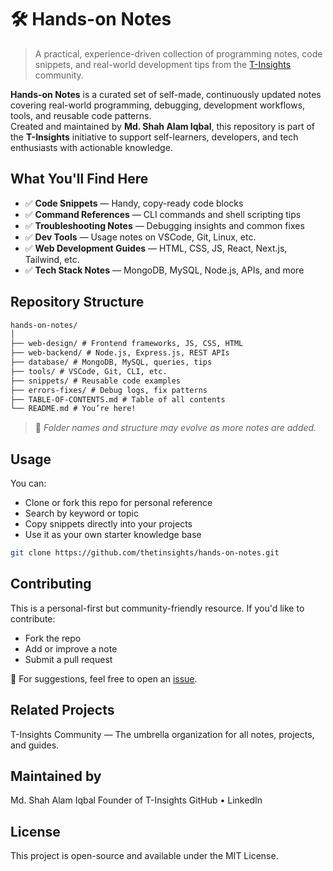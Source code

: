 # 🛠️ Hands-on Notes

> A practical, experience-driven collection of programming notes, code snippets, and real-world development tips from the [T-Insights](https://github.com/T-Insights) community.

**Hands-on Notes** is a curated set of self-made, continuously updated notes covering real-world programming, debugging, development workflows, tools, and reusable code patterns.  
Created and maintained by **Md. Shah Alam Iqbal**, this repository is part of the **T-Insights** initiative to support self-learners, developers, and tech enthusiasts with actionable knowledge.

## What You'll Find Here

- ✅ **Code Snippets** — Handy, copy-ready code blocks
- ✅ **Command References** — CLI commands and shell scripting tips
- ✅ **Troubleshooting Notes** — Debugging insights and common fixes
- ✅ **Dev Tools** — Usage notes on VSCode, Git, Linux, etc.
- ✅ **Web Development Guides** — HTML, CSS, JS, React, Next.js, Tailwind, etc.
- ✅ **Tech Stack Notes** — MongoDB, MySQL, Node.js, APIs, and more

## Repository Structure

```markdown
hands-on-notes/
│
├── web-design/ # Frontend frameworks, JS, CSS, HTML
├── web-backend/ # Node.js, Express.js, REST APIs
├── database/ # MongoDB, MySQL, queries, tips
├── tools/ # VSCode, Git, CLI, etc.
├── snippets/ # Reusable code examples
├── errors-fixes/ # Debug logs, fix patterns
├── TABLE-OF-CONTENTS.md # Table of all contents
└── README.md # You’re here!
```

> 📌 _Folder names and structure may evolve as more notes are added._

## Usage

You can:

- Clone or fork this repo for personal reference
- Search by keyword or topic
- Copy snippets directly into your projects
- Use it as your own starter knowledge base

```bash
git clone https://github.com/thetinsights/hands-on-notes.git
```

## Contributing

This is a personal-first but community-friendly resource.
If you'd like to contribute:

- Fork the repo
- Add or improve a note
- Submit a pull request

📩 For suggestions, feel free to open an [issue](https://github.com/thetinsights/hands-on-notes/issues).

## Related Projects

T-Insights Community — The umbrella organization for all notes, projects, and guides.

## Maintained by

Md. Shah Alam Iqbal
Founder of T-Insights
GitHub • LinkedIn

## License

This project is open-source and available under the MIT License.
